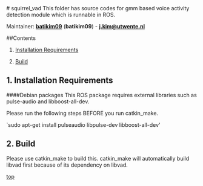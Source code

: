 <a id="top"/> 
# squirrel_vad
This folder has source codes for gmm based voice activity detection module which is runnable in ROS.

Maintainer: [**batikim09**](https://github.com/**github-user**/) (**batikim09**) - **j.kim@utwente.nl**

##Contents
1. <a href="#1--installation-requirements">Installation Requirements</a>

2. <a href="#2--build">Build</a>

## 1. Installation Requirements <a id="1--installation-requirements"/>
####Debian packages
This ROS package requires external libraries such as pulse-audio and libboost-all-dev.

Please run the following steps BEFORE you run catkin_make.

`sudo apt-get install pulseaudio libpulse-dev libboost-all-dev'

## 2. Build <a id="2--build"/>

Please use catkin_make to build this.
catkin_make will automatically build libvad first because of its dependency on libvad.

<a href="#top">top</a>
